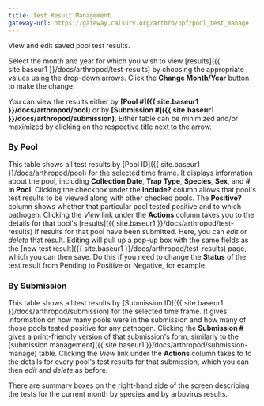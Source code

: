 ```yaml
---
title: Test Result Management
gateway-url: https://gateway.calsurv.org/arthro/ppf/pool_test_manage
---
```

View and edit saved pool test results.

Select the month and year for which you wish to view [results]({{ site.baseur1 }}/docs/arthropod/test-results) by choosing the appropriate values using the drop-down arrows. Click the **Change Month/Year** button to make the change.

You can view the results either by **[Pool #]({{ site.baseur1 }}/docs/arthropod/pool)** or by **[Submission #]({{ site.baseur1 }}/docs/arthropod/submission)**. Either table can be minimized and/or maximized by clicking on the respective title next to the arrow.

### By Pool #
This table shows all test results by [Pool ID]({{ site.baseur1 }}/docs/arthropod/pool) for the selected time frame. It displays information about the pool, including **Collection Date**, **Trap Type**, **Species**, **Sex**, and **# in Pool**. Clicking the checkbox under the **Include?** column allows that pool's test results to be viewed along with other checked pools. The **Positive?** column shows whether that particular pool tested positive and to which pathogen. Clicking the *View* link under the **Actions** column takes you to the details for that pool's [results]({{ site.baseur1 }}/docs/arthropod/test-results) if results for that pool have been submitted. Here, you can *edit* or *delete* that result. Editing will pull up a pop-up box with the same fields as the [new test result]({{ site.baseur1 }}/docs/arthropod/test-results) page, which you can then save. Do this if you need to change the **Status** of the test result from Pending to Positive or Negative, for example.

### By Submission #
This table shows all test results by [Submission ID]({{ site.baseur1 }}/docs/arthropod/submission) for the selected time frame. It gives information on how many pools were in the submission and how many of those pools tested positive for any pathogen. Clicking the **Submission #** gives a print-friendly version of that submission's form, similarly to the [submission management]({{ site.baseur1 }}/docs/arthropod/submission-manage) table. Clicking the *View* link under the **Actions** column takes to to the details for every pool's test results for that submission, which you can then *edit* and *delete* as before.

There are summary boxes on the right-hand side of the screen describing the tests for the current month by species and by arbovirus results.
